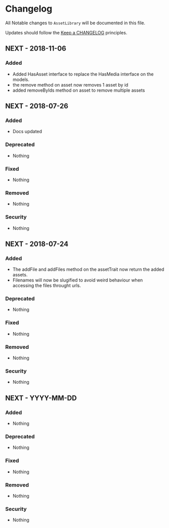 # Changelog

All Notable changes to `AssetLibrary` will be documented in this file.

Updates should follow the [Keep a CHANGELOG](http://keepachangelog.com/) principles.

## NEXT - 2018-11-06

### Added
- Added HasAsset interface to replace the HasMedia interface on the models.
- the remove method on asset now removes 1 asset by id
- added removeByIds method on asset to remove multiple assets

## NEXT - 2018-07-26

### Added
- Docs updated

### Deprecated
- Nothing

### Fixed
- Nothing

### Removed
- Nothing

### Security
- Nothing

## NEXT - 2018-07-24

### Added
- The addFile and addFiles method on the assetTrait now return the added assets.
- Filenames will now be slugified to avoid weird behaviour when accessing the files throught urls.

### Deprecated
- Nothing

### Fixed
- Nothing

### Removed
- Nothing

### Security
- Nothing

## NEXT - YYYY-MM-DD

### Added
- Nothing

### Deprecated
- Nothing

### Fixed
- Nothing

### Removed
- Nothing

### Security
- Nothing
